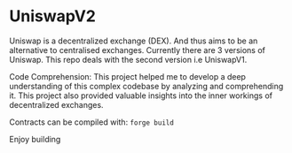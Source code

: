 # UniswapV2

Uniswap is a decentralized exchange (DEX). And thus aims to be an alternative to centralised exchanges. Currently there are 3 versions of Uniswap. This repo deals with the second version i.e UniswapV1.

Code Comprehension: This project helped me to develop a deep understanding of this complex codebase by analyzing and comprehending it. This project also provided valuable insights into the inner workings of decentralized exchanges.

Contracts can be compiled with: `forge build`

Enjoy building
